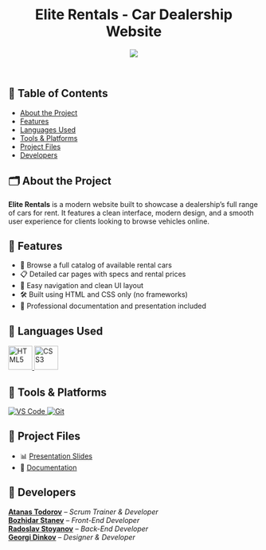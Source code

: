 <h1 align="center">Elite Rentals - Car Dealership Website</h1>

<p align="center">
  <img src="https://i.imgur.com/Zmfe4yh.png"/>
</p>

<br>

## 📑 Table of Contents

- [About the Project](#about-the-project)
- [Features](#features)
- [Languages Used](#languages-used)
- [Tools & Platforms](#tools--platforms)
- [Project Files](#project-files)
- [Developers](#developers)

## 🗂 About the Project

**Elite Rentals** is a modern website built to showcase a dealership’s full range of cars for rent. It features a clean interface, modern design, and a smooth user experience for clients looking to browse vehicles online.

## 🌟 Features

- 🚗 Browse a full catalog of available rental cars
- 📋 Detailed car pages with specs and rental prices
- 🧭 Easy navigation and clean UI layout
- 🛠️ Built using HTML and CSS only (no frameworks)
- 💼 Professional documentation and presentation included


## 🧪 Languages Used

<p align="left">
  <a href="https://en.wikipedia.org/wiki/HTML/">
    <img src="https://i.imgur.com/WoVoeSP.png" alt="HTML5" width="48"/>
  </a>
  <a href="https://en.wikipedia.org/wiki/CSS/">
    <img src="https://i.imgur.com/a4Y7NwL.png" alt="CSS3" width="48"/>
  </a>
</p>

## 🧰 Tools & Platforms

<p align="left">
  <a href="https://code.visualstudio.com/">
    <img src="https://img.icons8.com/color/48/000000/visual-studio-code-2019.png" alt="VS Code"/>
  </a>
  <a href="https://git-scm.com/">
    <img src="https://img.icons8.com/color/48/000000/git.png" alt="Git"/>
  </a>
</p>

## 📄 Project Files

- 📊 [Presentation Slides](https://blank)
- 📄 [Documentation](https://blank)


## 👤 Developers

[**Atanas Todorov**](https://github.com/AKTodorov24) – *Scrum Trainer & Developer* <br>
[**Bozhidar Stanev**](https://github.com/BIStanev24) – *Front-End Developer* <br>
[**Radoslav Stoyanov**](https://github.com/Rado-21) – *Back-End Developer* <br>
[**Georgi Dinkov**](https://github.com/GIDinkov24) – *Designer & Developer*


